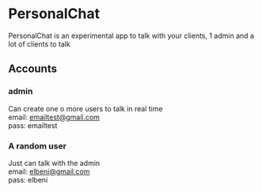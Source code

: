 # PersonalChat

PersonalChat is an experimental app to talk with your clients, 1 admin and a lot of clients to talk

## Accounts
### admin
Can create one o more users to talk in real time<br/>
email: emailtest@gmail.com<br/>
pass: emailtest

### A random user
Just can talk with the admin<br/>
email: elbeni@gmail.com<br/>
pass: elbeni


